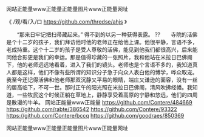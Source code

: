 
网站正能量www正能量正能量图片www正能量网址




《 /观/看/入/口 https://github.com/thredse/ahjs 》




　　“那来日牢记把扫帚藏起来。”
得不到的以另一种获得表露。
??　　寺院的活佛是个十二岁的孩子，我们拜访他时他的老师正在给他上课。他很平静，言语不多，老成持重。这个十二岁的孩子是受人尊敬的活佛，能见到他我们都很高兴，后来能同他合影更是我们的幸运。那是值得珍藏的一张照片，我和他站在米拉日巴佛阁下，他的老师远远地看着，进入了我们的镜头。老师也是个言语不多的，我知道真人都是这样，他们不像有些所谓的知识分子急于向众人表白他的博学，哗众取宠。我至今还记得活佛和他老师那双沉静又平易的眼睛，端庄又谦逊的面容，没有一丝的居高临下，不可一世。那时正午的阳光照在米拉日巴佛阁，清风吹拂经幡。我知道，一些牧民这个时候正躺在草地上，静静享受着高原的宁静和悠远，他们的四周是散漫的牛羊。
网站正能量www正能量
https://github.com/Contere/484669
https://github.com/rabte/386542
https://github.com/Contere/93322
https://github.com/Contere/bccq
https://github.com/goodraes/850369





网站正能量www正能量正能量图片www正能量网址
